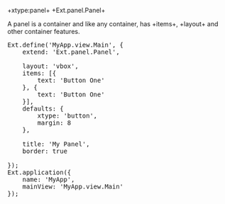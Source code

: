 +xtype:panel+
+Ext.panel.Panel+

A panel is a container and like any container, has +items+, +layout+ and other container features.

<pre class="runnable">Ext.define('MyApp.view.Main', {
    extend: 'Ext.panel.Panel',

    layout: 'vbox',
    items: [{
        text: 'Button One'
    }, {
        text: 'Button One'
    }],
    defaults: {
        xtype: 'button',
        margin: 8
    },

    title: 'My Panel',
    border: true

});
Ext.application({
    name: 'MyApp',
    mainView: 'MyApp.view.Main'
});
</pre>

